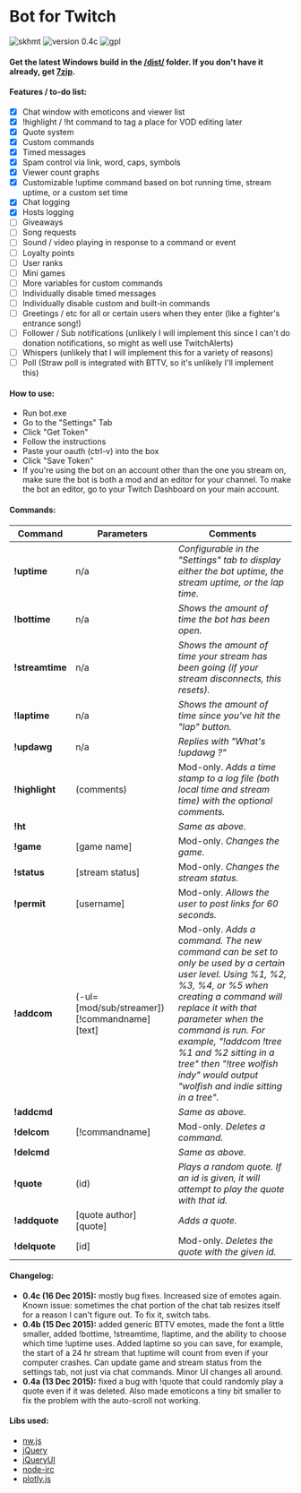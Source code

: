 # Bot for Twitch

![skhmt](https://img.shields.io/badge/made_by-skhmt-blue.svg?style=flat-square)
![version 0.4c](https://img.shields.io/badge/version-0.4c-blue.svg?style=flat-square) ![gpl](https://img.shields.io/badge/license-GPLv3-red.svg?style=flat-square)

#### Get the latest Windows build in the [/dist/](https://github.com/Skhmt/twitch-bot/tree/master/dist) folder. If you don't have it already, get [7zip](http://www.7-zip.org/).

#### Features / to-do list:
- [x] Chat window with emoticons and viewer list
- [x] !highlight / !ht command to tag a place for VOD editing later
- [x] Quote system
- [x] Custom commands
- [x] Timed messages
- [x] Spam control via link, word, caps, symbols
- [x] Viewer count graphs
- [x] Customizable !uptime command based on bot running time, stream uptime, or a custom set time 
- [x] Chat logging
- [x] Hosts logging
- [ ] Giveaways
- [ ] Song requests
- [ ] Sound / video playing in response to a command or event
- [ ] Loyalty points
- [ ] User ranks
- [ ] Mini games
- [ ] More variables for custom commands
- [ ] Individually disable timed messages
- [ ] Individually disable custom and built-in commands
- [ ] Greetings / etc for all or certain users when they enter (like a fighter's entrance song!)
- [ ] Follower / Sub notifications (unlikely I will implement this since I can't do donation notifications, so might as well use TwitchAlerts)
- [ ] Whispers (unlikely that I will implement this for a variety of reasons)
- [ ] Poll (Straw poll is integrated with BTTV, so it's unlikely I'll implement this)

#### How to use:
* Run bot.exe
* Go to the "Settings" Tab
* Click "Get Token"
* Follow the instructions
* Paste your oauth (ctrl-v) into the box
* Click "Save Token"
* If you're using the bot on an account other than the one you stream on, make sure the bot is both a mod and an editor for your channel. To make the bot an editor, go to your Twitch Dashboard on your main account.

#### Commands:
|Command|Parameters|Comments|
|-------|-------------------|--------|
|**!uptime**|n/a|*Configurable in the "Settings" tab to display either the bot uptime, the stream uptime, or the lap time.*|
|**!bottime**|n/a|*Shows the amount of time the bot has been open.*|
|**!streamtime**|n/a|*Shows the amount of time your stream has been going (if your stream disconnects, this resets).*|
|**!laptime**|n/a|*Shows the amount of time since you've hit the "lap" button.*|
|**!updawg**|n/a|*Replies with "What's !updawg ?"*|
|**!highlight**|(comments)|Mod-only. *Adds a time stamp to a log file (both local time and stream time) with the optional comments.*|
|**!ht**||*Same as above.*|
|**!game**|[game name]|Mod-only. *Changes the game.*|
|**!status**|[stream status]|Mod-only. *Changes the stream status.*|
|**!permit**|[username]|Mod-only. *Allows the user to post links for 60 seconds.*|
|**!addcom**|(-ul=[mod/sub/streamer]) [!commandname] [text]|Mod-only. *Adds a command. The new command can be set to only be used by a certain user level. Using %1, %2, %3, %4, or %5 when creating a command will replace it with that parameter when the command is run. For example, "!addcom !tree %1 and %2 sitting in a tree" then "!tree wolfish indy" would output "wolfish and indie sitting in a tree".*|
|**!addcmd**||*Same as above.*|
|**!delcom**|[!commandname]|Mod-only. *Deletes a command.*|
|**!delcmd**||*Same as above.*|
|**!quote**|(id)|*Plays a random quote. If an id is given, it will attempt to play the quote with that id.*|
|**!addquote**|[quote author] [quote]|*Adds a quote.*|
|**!delquote**|[id]|Mod-only. *Deletes the quote with the given id.*|

#### Changelog:
* **0.4c (16 Dec 2015):** mostly bug fixes. Increased size of emotes again. Known issue: sometimes the chat portion of the chat tab resizes itself for a reason I can't figure out. To fix it, switch tabs.
* **0.4b (15 Dec 2015):** added generic BTTV emotes, made the font a little smaller, added !bottime, !streamtime, !laptime, and the ability to choose which time !uptime uses. Added laptime so you can save, for example, the start of a 24 hr stream that !uptime will count from even if your computer crashes. Can update game and stream status from the settings tab, not just via chat commands. Minor UI changes all around. 
* **0.4a (13 Dec 2015):** fixed a bug with !quote that could randomly play a quote even if it was deleted. Also made emoticons a tiny bit smaller to fix the problem with the auto-scroll not working.

#### Libs used:
* [nw.js](https://github.com/nwjs/nw.js/)
* [jQuery](https://jquery.com/)
* [jQueryUI](https://jqueryui.com/)
* [node-irc](https://github.com/martynsmith/node-irc/)
* [plotly.js](https://github.com/plotly/plotly.js/)
